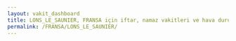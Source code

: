 ```yaml
---
layout: vakit_dashboard
title: LONS_LE_SAUNIER, FRANSA için iftar, namaz vakitleri ve hava durumu - ilçe/eyalet seç
permalink: /FRANSA/LONS_LE_SAUNIER/
---
```


<script type="text/javascript">
  var GLOBAL_COUNTRY = 'FRANSA';
  var GLOBAL_CITY = 'LONS_LE_SAUNIER';
  var GLOBAL_STATE = '';
  var lat = 72;
  var lon = 21;
</script>
